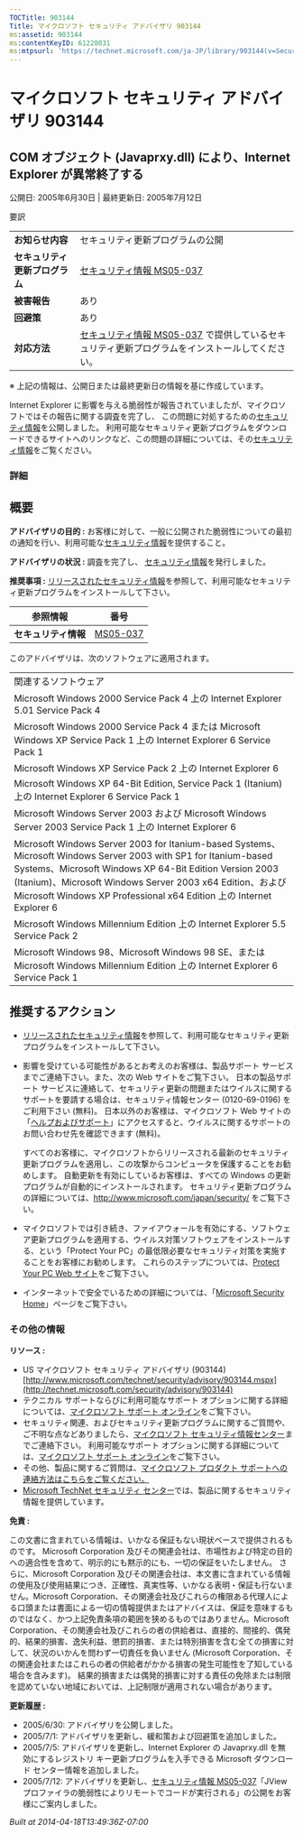 ```yaml
---
TOCTitle: 903144
Title: マイクロソフト セキュリティ アドバイザリ 903144
ms:assetid: 903144
ms:contentKeyID: 61228031
ms:mtpsurl: 'https://technet.microsoft.com/ja-JP/library/903144(v=Security.10)'
---
```


マイクロソフト セキュリティ アドバイザリ 903144
===============================================

COM オブジェクト (Javaprxy.dll) により、Internet Explorer が異常終了する
------------------------------------------------------------------------

公開日: 2005年6月30日 | 最終更新日: 2005年7月12日

要訳

|                                |                                                                                                                                                           |
|--------------------------------|-----------------------------------------------------------------------------------------------------------------------------------------------------------|
| **お知らせ内容**               | セキュリティ更新プログラムの公開                                                                                                                          |
| **セキュリティ更新プログラム** | [セキュリティ情報 MS05-037](http://technet.microsoft.com/security/bulletin/ms05-037)                                                                      |
| **被害報告**                   | あり                                                                                                                                                      |
| **回避策**                     | あり                                                                                                                                                      |
| **対応方法**                   | [セキュリティ情報 MS05-037](http://technet.microsoft.com/security/bulletin/ms05-037) で提供しているセキュリティ更新プログラムをインストールしてください。 |

※ 上記の情報は、公開日または最終更新日の情報を基に作成しています。

Internet Explorer に影響を与える脆弱性が報告されていましたが、マイクロソフトではその報告に関する調査を完了し、 この問題に対処するための[セキュリティ情報](http://technet.microsoft.com/security/bulletin/ms05-037)を公開しました。 利用可能なセキュリティ更新プログラムをダウンロードできるサイトへのリンクなど、この問題の詳細については、その[セキュリティ情報](http://technet.microsoft.com/security/bulletin/ms05-037)をご覧ください。

### 詳細

概要
----

**アドバイザリの目的 :** お客様に対して、一般に公開された脆弱性についての最初の通知を行い、利用可能な[セキュリティ情報](http://technet.microsoft.com/security/bulletin/ms05-037)を提供すること。

**アドバイザリの状況 :** 調査を完了し、 [セキュリティ情報](http://technet.microsoft.com/security/bulletin/ms05-037)を発行しました。

**推奨事項 :** [リリースされたセキュリティ情報](http://technet.microsoft.com/security/bulletin/ms05-037)を参照して、利用可能なセキュリティ更新プログラムをインストールして下さい。

| 参照情報             | 番号                                                                |
|----------------------|---------------------------------------------------------------------|
| **セキュリティ情報** | [MS05-037](http://technet.microsoft.com/security/bulletin/ms05-037) |

このアドバイザリは、次のソフトウェアに適用されます。

|                                                                                                                                                                                                                                                                                                                 |
|-----------------------------------------------------------------------------------------------------------------------------------------------------------------------------------------------------------------------------------------------------------------------------------------------------------------|
| 関連するソフトウェア                                                                                                                                                                                                                                                                                            |
| Microsoft Windows 2000 Service Pack 4 上の Internet Explorer 5.01 Service Pack 4                                                                                                                                                                                                                                |
| Microsoft Windows 2000 Service Pack 4 または Microsoft Windows XP Service Pack 1 上の Internet Explorer 6 Service Pack 1                                                                                                                                                                                        |
| Microsoft Windows XP Service Pack 2 上の Internet Explorer 6                                                                                                                                                                                                                                                    |
| Microsoft Windows XP 64-Bit Edition, Service Pack 1 (Itanium) 上の Internet Explorer 6 Service Pack 1                                                                                                                                                                                                           |
| Microsoft Windows Server 2003 および Microsoft Windows Server 2003 Service Pack 1 上の Internet Explorer 6                                                                                                                                                                                                      |
| Microsoft Windows Server 2003 for Itanium-based Systems、Microsoft Windows Server 2003 with SP1 for Itanium-based Systems、Microsoft Windows XP 64-Bit Edition Version 2003 (Itanium)、Microsoft Windows Server 2003 x64 Edition、および Microsoft Windows XP Professional x64 Edition 上の Internet Explorer 6 |
| Microsoft Windows Millennium Edition 上の Internet Explorer 5.5 Service Pack 2                                                                                                                                                                                                                                  |
| Microsoft Windows 98、Microsoft Windows 98 SE、または Microsoft Windows Millennium Edition 上の Internet Explorer 6 Service Pack 1                                                                                                                                                                              |

推奨するアクション
------------------

-   [リリースされたセキュリティ情報](http://technet.microsoft.com/security/bulletin/ms05-037)を参照して、利用可能なセキュリティ更新プログラムをインストールして下さい。
-   影響を受けている可能性があるとお考えのお客様は、製品サポート サービスまでご連絡下さい。また、次の Web サイトをご覧下さい。 日本の製品サポート サービスに連絡して、セキュリティ更新の問題またはウイルスに関するサポートを要請する場合は、セキュリティ情報センター (0120-69-0196) をご利用下さい (無料)。 日本以外のお客様は、マイクロソフト Web サイトの「[ヘルプおよびサポート](http://support.microsoft.com/security/)」にアクセスすると、ウイルスに関するサポートのお問い合わせ先を確認できます (無料)。

    すべてのお客様に、マイクロソフトからリリースされる最新のセキュリティ更新プログラムを適用し、この攻撃からコンピュータを保護することをお勧めします。 自動更新を有効にしているお客様は、すべての Windows の更新プログラムが自動的にインストールされます。 セキュリティ更新プログラムの詳細については、<http://www.microsoft.com/japan/security/> をご覧下さい。
-   マイクロソフトでは引き続き、ファイアウォールを有効にする、ソフトウェア更新プログラムを適用する、ウイルス対策ソフトウェアをインストールする、という「Protect Your PC」の最低限必要なセキュリティ対策を実施することをお客様にお勧めします。 これらのステップについては、[Protect Your PC Web サイト](http://www.microsoft.com/japan/athome/security/)をご覧下さい。
-   インターネットで安全でいるための詳細については、「[Microsoft Security Home](http://www.microsoft.com/japan/security)」ページをご覧下さい。

### その他の情報

**リソース :**

-   US マイクロソフト セキュリティ アドバイザリ (903144)
    [http://www.microsoft.com/technet/security/advisory/903144.mspx](http://technet.microsoft.com/security/advisory/903144)
-   テクニカル サポートならびに利用可能なサポート オプションに関する詳細については、[マイクロソフト サポート オンライン](http://support.microsoft.com/)をご覧下さい。
-   セキュリティ関連、およびセキュリティ更新プログラムに関するご質問や、ご不明な点などありましたら、[マイクロソフト セキュリティ情報センター](http://www.microsoft.com/japan/security/sicinfo.mspx)までご連絡下さい。 利用可能なサポート オプションに関する詳細については、[マイクロソフト サポート オンライン](http://support.microsoft.com/)をご覧下さい。
-   その他、製品に関するご質問は、[マイクロソフト プロダクト サポートへの連絡方法はこちらをご覧ください。](http://support.microsoft.com/select/?target=assistance)
-   [Microsoft TechNet セキュリティ センター](http://technet.microsoft.com/ja-jp/security/default.aspx)では、製品に関するセキュリティ情報を提供しています。

**免責 :**

この文書に含まれている情報は、いかなる保証もない現状ベースで提供されるものです。 Microsoft Corporation 及びその関連会社は、市場性および特定の目的への適合性を含めて、明示的にも黙示的にも、一切の保証をいたしません。 さらに、Microsoft Corporation 及びその関連会社は、本文書に含まれている情報の使用及び使用結果につき、正確性、真実性等、いかなる表明・保証も行ないません。Microsoft Corporation、その関連会社及びこれらの権限ある代理人による口頭または書面による一切の情報提供またはアドバイスは、保証を意味するものではなく、かつ上記免責条項の範囲を狭めるものではありません。Microsoft Corporation、その関連会社及びこれらの者の供給者は、直接的、間接的、偶発的、結果的損害、逸失利益、懲罰的損害、または特別損害を含む全ての損害に対して、状況のいかんを問わず一切責任を負いません (Microsoft Corporation、その関連会社またはこれらの者の供給者がかかる損害の発生可能性を了知している場合を含みます)。 結果的損害または偶発的損害に対する責任の免除または制限を認めていない地域においては、上記制限が適用されない場合があります。

**更新履歴 :**

-   2005/6/30: アドバイザリを公開しました。
-   2005/7/1: アドバイザリを更新し、緩和策および回避策を追加しました。
-   2005/7/5: アドバイザリを更新し、Internet Explorer の Javaprxy.dll を無効にするレジストリ キー更新プログラムを入手できる Microsoft ダウンロード センター情報を追加しました。
-   2005/7/12: アドバイザリを更新し、[セキュリティ情報 MS05-037](http://technet.microsoft.com/security/bulletin/ms05-037)「JView プロファイラの脆弱性によりリモートでコードが実行される」の公開をお客様にご案内しました。

*Built at 2014-04-18T13:49:36Z-07:00*
